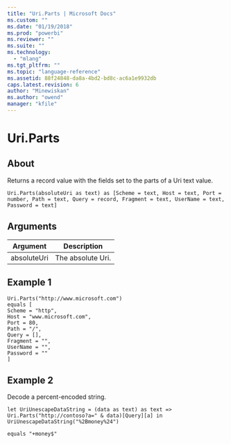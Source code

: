 ```yaml
---
title: "Uri.Parts | Microsoft Docs"
ms.custom: ""
ms.date: "01/19/2018"
ms.prod: "powerbi"
ms.reviewer: ""
ms.suite: ""
ms.technology: 
  - "mlang"
ms.tgt_pltfrm: ""
ms.topic: "language-reference"
ms.assetid: 88f24848-da8a-4bd2-bd8c-ac6a1e9932db
caps.latest.revision: 6
author: "Minewiskan"
ms.author: "owend"
manager: "kfile"
---
```

# Uri.Parts

  
## About  
Returns a record value with the fields set to the parts of a Uri text value.  
  
```  
Uri.Parts(absoluteUri as text) as [Scheme = text, Host = text, Port = number, Path = text, Query = record, Fragment = text, UserName = text, Password = text]  
```  
  
## Arguments  
  
|Argument|Description|  
|------------|---------------|  
|absoluteUri|The absolute Uri.|  
  
## Example 1  
  
```  
Uri.Parts("http://www.microsoft.com")   
equals [  
Scheme = "http",  
Host = "www.microsoft.com",  
Port = 80,  
Path = "/",  
Query = [],  
Fragment = "",  
UserName = "",  
Password = ""  
]  
```  
  
## Example 2  
Decode a percent-encoded string.  
  
```  
let UriUnescapeDataString = (data as text) as text => Uri.Parts("http://contoso?a=" & data)[Query][a] in UriUnescapeDataString("%2Bmoney%24")  
  
equals "+money$"  
```  
  

